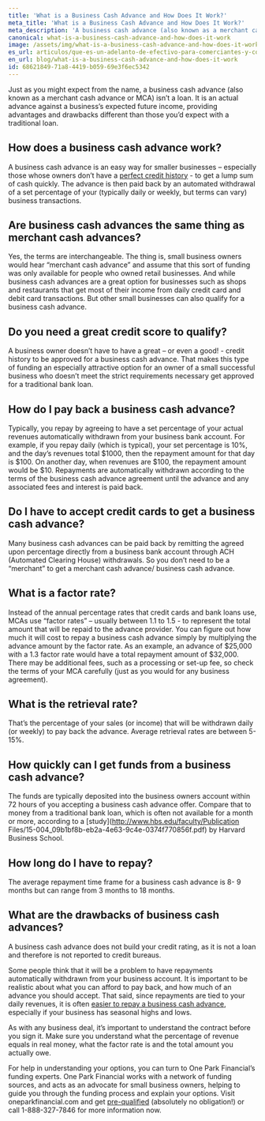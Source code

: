 ```yaml
---
title: 'What is a Business Cash Advance and How Does It Work?'
meta_title: 'What is a Business Cash Advance and How Does It Work?'
meta_description: 'A business cash advance (also known as a merchant cash advance or MCA) is an easy way for smaller businesses – especially those whose owners don’t have a perfect credit history - to get a lump sum of cash quickly and repay the advance in alignment with their daily or weekly business revenues.'
canonical: what-is-a-business-cash-advance-and-how-does-it-work
image: /assets/img/what-is-a-business-cash-advance-and-how-does-it-work.jpg
es_url: articulos/que-es-un-adelanto-de-efectivo-para-comerciantes-y-como-funciona
en_url: blog/what-is-a-business-cash-advance-and-how-does-it-work
id: 68621849-71a8-4419-b059-69e3f6ec5342
---
```

Just as you might expect from the name, a business cash advance (also known as a merchant cash advance or MCA) isn’t a loan. It is an actual advance against a business’s expected future income, providing advantages and drawbacks different than those you’d expect with a traditional loan.

<h2>How does a business cash advance work?</h2>

A business cash advance is an easy way for smaller businesses – especially those whose owners don’t have a [perfect credit history](https://www.oneparkfinancial.com/how-it-works) - to get a lump sum of cash quickly. The advance is then paid back by an automated withdrawal of a set percentage of your (typically daily or weekly, but terms can vary) business transactions.

<h2>Are business cash advances the same thing as merchant cash advances?</h2>

Yes, the terms are interchangeable. The thing is, small business owners would hear “merchant cash advance” and assume that this sort of funding was only available for people who owned retail businesses. And while business cash advances are a great option for businesses such as shops and restaurants that get most of their income from daily credit card and debit card transactions. But other small businesses can also qualify for a business cash advance.

<h2>Do you need a great credit score to qualify?</h2>

A business owner doesn’t have to have a great – or even a good! - credit history to be approved for a business cash advance. That makes this type of funding an especially attractive option for an owner of a small successful business who doesn’t meet the strict requirements necessary get approved for a traditional bank loan.

<h2>How do I pay back a business cash advance?</h2>

Typically, you repay by agreeing to have a set percentage of your actual revenues automatically withdrawn from your business bank account. For example, if you repay daily (which is typical), your set percentage is 10%, and the day’s revenues total $1000, then the repayment amount for that day is $100. On another day, when revenues are $100, the repayment amount would be $10. Repayments are automatically withdrawn according to the terms of the business cash advance agreement until the advance and any associated fees and interest is paid back.

<h2>Do I have to accept credit cards to get a business cash advance?</h2>

Many business cash advances can be paid back by remitting the agreed upon percentage directly from a business bank account through ACH (Automated Clearing House) withdrawals. So you don’t need to be a “merchant” to get a merchant cash advance/ business cash advance.

<h2>What is a factor rate?</h2>

Instead of the annual percentage rates that credit cards and bank loans use, MCAs use “factor rates” – usually between 1.1 to 1.5 - to represent the total amount that will be repaid to the advance provider. You can figure out how much it will cost to repay a business cash advance simply by multiplying the advance amount by the factor rate. As an example, an advance of $25,000 with a 1.3 factor rate would have a total repayment amount of $32,000. There may be additional fees, such as a processing or set-up fee, so check the terms of your MCA carefully (just as you would for any business agreement).

<h2>What is the retrieval rate?</h2>

That’s the percentage of your sales (or income) that will be withdrawn daily (or weekly) to pay back the advance. Average retrieval rates are between 5-15%.

<h2>How quickly can I get funds from a business cash advance?</h2>

The funds are typically deposited into the business owners account within 72 hours of you accepting a business cash advance offer. Compare that to money from a traditional bank loan, which is often not available for a month or more, according to a [study](http://www.hbs.edu/faculty/Publication Files/15-004_09b1bf8b-eb2a-4e63-9c4e-0374f770856f.pdf) by Harvard Business School.

<h2>How long do I have to repay?</h2>

The average repayment time frame for a business cash advance is 8- 9 months but can range from 3 months to 18 months.

<h2>What are the drawbacks of business cash advances?</h2>

A business cash advance does not build your credit rating, as it is not a loan and therefore is not reported to credit bureaus.

Some people think that it will be a problem to have repayments automatically withdrawn from your business account. It is important to be realistic about what you can afford to pay back, and how much of an advance you should accept. That said, since repayments are tied to your daily revenues, it is often [easier to repay a business cash advance](https://www.oneparkfinancial.com/blog/mca-alternative-to-business-loan), especially if your business has seasonal highs and lows.

As with any business deal, it’s important to understand the contract before you sign it. Make sure you understand what the percentage of revenue equals in real money, what the factor rate is and the total amount you actually owe.

For help in understanding your options, you can turn to One Park Financial’s funding experts. One Park Financial works with a network of funding sources, and acts as an advocate for small business owners, helping to guide you through the funding process and explain your options. Visit oneparkfinancial.com and get [pre-qualified](https://www.oneparkfinancial.com/pre-qualification) (absolutely no obligation!) or call 1-888-327-7846 for more information now.